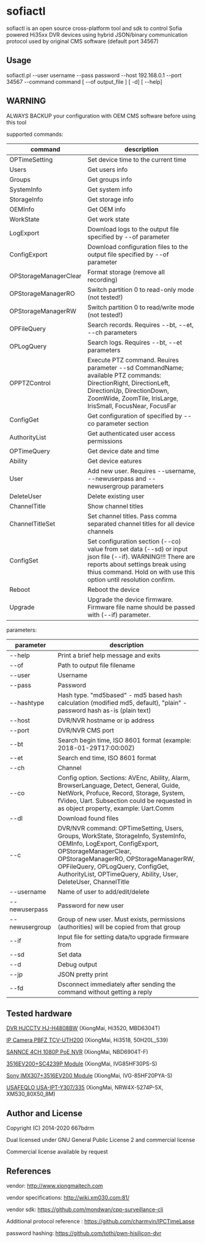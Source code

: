 # sofiactl

sofiactl is an open source cross-platform tool and sdk to control Sofia powered Hi35xx DVR devices 
using hybrid JSON/binary communication protocol used by original CMS software (default port 34567)


## Usage

sofiactl.pl --user username --pass password --host 192.168.0.1 --port 34567 --command command [ --of output_file ] [ -d] [ --help]

## WARNING

ALWAYS BACKUP your configuration with OEM CMS software before using this tool

supported commands:

|command | description |
|--|--|
OPTimeSetting | Set device time to the current time
Users | Get users info
Groups | Get groups info
SystemInfo | Get system info
StorageInfo | Get storage info
OEMInfo | Get OEM info
WorkState | Get work state
LogExport | Download logs to the output file specified by --of parameter
ConfigExport | Download configuration files to the output file specified by --of parameter
OPStorageManagerClear | Format storage (remove all recording)
OPStorageManagerRO | Switch partition 0 to read-only mode (not tested!)
OPStorageManagerRW | Switch partition 0 to read/write mode (not tested!)
OPFileQuery | Search records. Requires --bt, --et, --ch parameters
OPLogQuery | Search logs. Requires --bt, --et parameters
OPPTZControl | Execute PTZ command. Reuires parameter --sd CommandName; available PTZ commands: DirectionRight, DirectionLeft, DirectionUp, DirectionDown, ZoomWide, ZoomTile, IrisLarge, IrisSmall, FocusNear, FocusFar
ConfigGet | Get configuration of specified by --co parameter section
AuthorityList | Get authenticated user access permissions
OPTimeQuery | Get device date and time
Ability | Get device eatures
User | Add new user. Requires --username, --newuserpass and --newusergroup parameters
DeleteUser | Delete existing user
ChannelTitle | Show channel titles
ChannelTitleSet | Set channel titles. Pass comma separated channel titles for all device channels
ConfigSet | Set configuration section (--co) value from set data (--sd) or  input json file (--if). WARNING!!! There are reports about settings break using thius command. Hold on with use this option until resolution confirm.
Reboot | Reboot the device
Upgrade | Upgrade the device firmware. Firmware file name should be passed with (--if) parameter.

parameters:

|parameter | description |
|--|--|
--help | Print a brief help message and exits
--of | Path to output file filename
--user | Username
--pass | Password
--hashtype | Hash type. "md5based" - md5 based hash calculation (modified md5, default), "plain" - password hash as-is (plain text) 
--host | DVR/NVR hostname or ip address
--port | DVR/NVR CMS port
--bt | Search begin time, ISO 8601 format (example: 2018-01-29T17:00:00Z)
--et | Search end time, ISO 8601 format
--ch | Channel
--co | Config option. Sections:  AVEnc, Ability, Alarm, BrowserLanguage, Detect, General, Guide, NetWork, Profuce, Record, Storage, System, fVideo, Uart. Subsection could be requested in as object property, example: Uart.Comm
--dl | Download found files
--c | DVR/NVR command: OPTimeSetting, Users, Groups, WorkState, StorageInfo, SystemInfo, OEMInfo, LogExport, ConfigExport, OPStorageManagerClear, OPStorageManagerRO, OPStorageManagerRW, OPFileQuery, OPLogQuery, ConfigGet, AuthorityList, OPTimeQuery, Ability, User, DeleteUser, ChannelTitle
--username | Name of user to add/edit/delete
--newuserpass | Password for new user
--newusergroup | Group of new user. Must exists, permissions (authorities) will be copied from that group
--if | Input file for setting data/to upgrade firmware from
--sd | Set data
--d | Debug output
--jp | JSON pretty print
--fd | Dsconnect immediately after sending the command without getting a reply


## Tested hardware

[DVR HJCCTV HJ-H4808BW](http://www.aliexpress.com/item/Hybird-NVR-8chs-H-264DVR-8chs-onvif-2-3-Economical-DVR-8ch-Video-4-AUDIO-AND/1918734952.html) (XiongMai, Hi3520, MBD6304T)

[IP Camera PBFZ TCV-UTH200](http://www.aliexpress.com/item/Free-shipping-2014-NEW-IP-camera-CCTV-2-0MP-HD-1080P-IP-Network-Security-CCTV-Waterproof/1958962188.html) (XiongMai, Hi3518, 50H20L_S39)

[SANNCE 4CH 1080P PoE NVR](https://www.amazon.co.uk/gp/product/B017DCMB22) (XiongMai, NBD6904T-F)

[3516EV200+SC4239P Module](https://www.aliexpress.com/item/4000062673175.html) (XiongMai, IVG85HF30PS-S)

[Sony IMX307+3516EV200 Module](https://www.aliexpress.com/item/32961415959.html) (XiongMai, IVG-85HF20PYA-S)

[USAFEQLO USA-IPT-Y307/335](http://www.aliexpress.com/item/4000078604009.html) (XiongMai, NRW4X-5274P-5X, XM530_80X50_8M)


## Author and License

Copyright (C) 2014-2020 667bdrm

Dual licensed under GNU General Public License 2 and commercial license

Commercial license available by request

## References

vendor: http://www.xiongmaitech.com

vendor specifications: http://wiki.xm030.com:81/

vendor sdk: https://github.com/mondwan/cpp-surveillance-cli

Additional protocol reference : https://github.com/charmyin/IPCTimeLapse

password hashing: https://github.com/tothi/pwn-hisilicon-dvr

